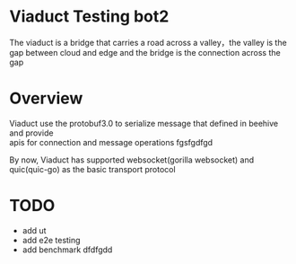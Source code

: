 
# Viaduct Testing bot2
The viaduct is a bridge that carries a road across a valley，the valley is the gap between cloud and edge and the bridge is the connection across the gap
# Overview
Viaduct use the protobuf3.0 to serialize message that defined in beehive and provide  
apis for connection and message operations
fgsfgdfgd

By now, Viaduct has supported websocket(gorilla websocket) and quic(quic-go) as the basic transport protocol

# TODO
- add ut
- add e2e testing
- add benchmark
dfdfgdd
